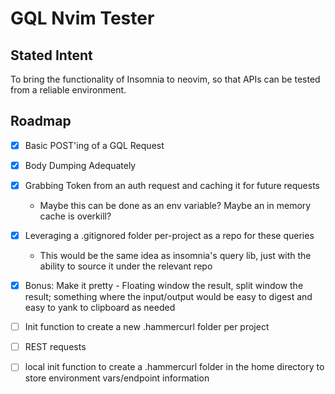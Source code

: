 # GQL Nvim Tester

## Stated Intent
To bring the functionality of Insomnia to neovim, so that APIs can be tested from a reliable environment.


## Roadmap
- [x] Basic POST'ing of a GQL Request
- [x] Body Dumping Adequately
- [x] Grabbing Token from an auth request and caching it for future requests
  * Maybe this can be done as an env variable? Maybe an in memory cache is overkill?
- [x] Leveraging a .gitignored folder per-project as a repo for these queries
  * This would be the same idea as insomnia's query lib, just with the ability to source it under the relevant repo
- [x] Bonus: Make it pretty - Floating window the result, split window the result; something where the input/output would be easy to digest and easy to yank to clipboard as needed
- [ ] Init function to create a new .hammercurl folder per project
- [ ] REST requests
- [ ] local init function to create a .hammercurl folder in the home directory to store environment vars/endpoint information




